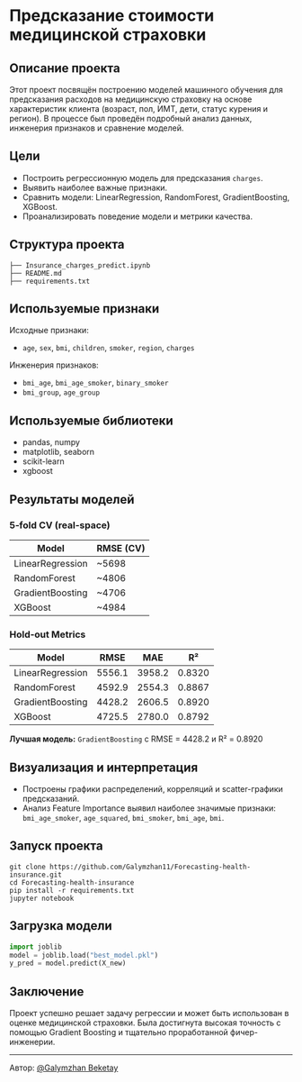 # Предсказание стоимости медицинской страховки

## Описание проекта

Этот проект посвящён построению моделей машинного обучения для предсказания расходов на медицинскую страховку на основе характеристик клиента (возраст, пол, ИМТ, дети, статус курения и регион). В процессе был проведён подробный анализ данных, инженерия признаков и сравнение моделей.

##  Цели

- Построить регрессионную модель для предсказания `charges`.
- Выявить наиболее важные признаки.
- Сравнить модели: LinearRegression, RandomForest, GradientBoosting, XGBoost.
- Проанализировать поведение модели и метрики качества.

##  Структура проекта

```
├── Insurance_charges_predict.ipynb    
├── README.md          
├── requirements.txt    

```

## Используемые признаки

Исходные признаки:

- `age`, `sex`, `bmi`, `children`, `smoker`, `region`, `charges`

Инженерия признаков:

- `bmi_age`, `bmi_age_smoker`, `binary_smoker`
- `bmi_group`, `age_group`

## Используемые библиотеки

- pandas, numpy
- matplotlib, seaborn
- scikit-learn
- xgboost

## Результаты моделей

### 5‑fold CV (real-space)

| Model            | RMSE (CV) |
| ---------------- | --------- |
| LinearRegression | \~5698    |
| RandomForest     | \~4806    |
| GradientBoosting | \~4706    |
| XGBoost          | \~4984    |

### Hold‑out Metrics

| Model            | RMSE   | MAE    | R²     |
| ---------------- | ------ | ------ | ------ |
| LinearRegression | 5556.1 | 3958.2 | 0.8320 |
| RandomForest     | 4592.9 | 2554.3 | 0.8867 |
| GradientBoosting | 4428.2 | 2606.5 | 0.8920 |
| XGBoost          | 4725.5 | 2780.0 | 0.8792 |

**Лучшая модель:** `GradientBoosting` с RMSE = 4428.2 и R² = 0.8920

## Визуализация и интерпретация

- Построены графики распределений, корреляций и scatter-графики предсказаний.
- Анализ Feature Importance выявил наиболее значимые признаки: `bmi_age_smoker`, `age_squared`, `bmi_smoker`, `bmi_age`, `bmi`.

##  Запуск проекта

```
git clone https://github.com/Galymzhan11/Forecasting-health-insurance.git
cd Forecasting-health-insurance
pip install -r requirements.txt
jupyter notebook
```

## Загрузка модели

```python
import joblib
model = joblib.load("best_model.pkl")
y_pred = model.predict(X_new)
```

## Заключение

Проект успешно решает задачу регрессии и может быть использован в оценке медицинской страховки. Была достигнута высокая точность с помощью Gradient Boosting и тщательно проработанной фичер-инженерии.

---

Автор: [@Galymzhan Beketay](https://github.com/Galymzhan11)

